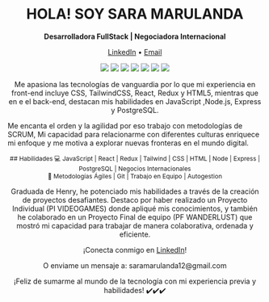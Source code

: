 <h1 align="center">HOLA! SOY SARA MARULANDA</h1>


<p align="center">
  <strong>Desarrolladora FullStack | Negociadora Internacional</strong>
</p>


<p align="center">
  <a href="https://www.linkedin.com/in/sara-marulanda">LinkedIn</a> •
  <a href="mailto:saramarulanda12@gmail.com">Email</a>
</p>


<p align="center">
 <img src="https://img.shields.io/badge/JavaScript-Expert-yellow?style=flat-square&logo=javascript">
  <img src="https://img.shields.io/badge/React-Enthusiast-pink?style=flat-square&logo=react">
  <img src="https://img.shields.io/badge/Node.js-Proficient-green?style=flat-square&logo=node.js">
  <img src="https://img.shields.io/badge/Redux-Passionate-purple?style=flat-square&logo=redux">
  <img src="https://img.shields.io/badge/Express-Skilled-orange?style=flat-square&logo=express">
  <img src="https://img.shields.io/badge/PostgreSQL-Knowledgeable-blue?style=flat-square&logo=postgresql">
  <img src="https://img.shields.io/badge/Tailwind%20CSS-Enthusiast-pink?style=flat-square&logo=tailwind-css">
</p>

<p align="center">
 Me apasiona las tecnologías de vanguardia por lo que mi experiencia en front-end incluye CSS, TailwindCSS, React, Redux y HTML5, mientras que en e el back-end, destacan mis habilidades en JavaScript ,Node.js, Express y PostgreSQL.
  
Me encanta el orden y la agilidad por eso trabajo con metodologías de SCRUM, Mi capacidad para relacionarme con diferentes culturas enriquece mi enfoque y me motiva a explorar nuevas fronteras en el mundo digital.

</p>


<p align="center"style="font-size: 12px">
  ## Habilidades
  💻 JavaScript | React | Redux | Tailwind | CSS | HTML | Node | Express | PostgreSQL | Negocios Internacionales<br>
  🚀 Metodologías Ágiles | Git | Trabajo en Equipo | Autogestion
</p>


<p align="center">
Graduada de Henry, he potenciado mis habilidades a través de la creación de proyectos desafiantes. Destaco por haber realizado un Proyecto Individual (PI VIDEOGAMES) donde apliqué mis conocimientos, y también he colaborado en un Proyecto Final de equipo (PF WANDERLUST) que mostró mi capacidad para trabajar de manera colaborativa, ordenada y eficiente.
</p>


<p align="center">
  ¡Conecta conmigo en <a href="https://www.linkedin.com/in/sara-marulanda">LinkedIn</a>!
</p>

<p align="center">
  O enviame un mensaje a: saramarulanda12@gmail.com
</p>

<p align="center">
  ¡Feliz de sumarme al mundo de la tecnología con mi experiencia previa y habilidades! ✔️✔️✔️
</p>
